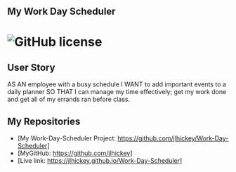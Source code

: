 ## My Work Day Scheduler
  
# ![GitHub license](https://img.shields.io/badge/Made%20by-%40jlhickey-orange)



## User Story
AS AN employee with a busy schedule I WANT to add important events to a daily planner
SO THAT I can manage my time effectively; get my work done and get all of my errands ran before class.





## My Repositories
- [My Work-Day-Scheduler Project: https://github.com/jlhickey/Work-Day-Scheduler]
- [MyGitHub: https://github.com/jlhickey]
- [Live link: https://jlhickey.github.io/Work-Day-Scheduler]
